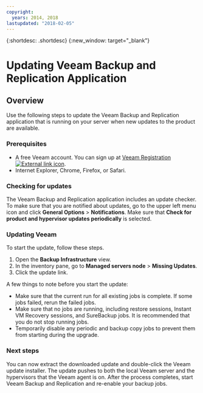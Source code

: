 ```yaml
---
copyright:
  years: 2014, 2018
lastupdated: "2018-02-05"
---
```


{:shortdesc: .shortdesc}
{:new_window: target="_blank"}

# Updating Veeam Backup and Replication Application

## Overview

Use the following steps to update the Veeam Backup and Replication application that is running on your server when new updates to the product are available.

### Prerequisites

* A free Veeam account. You can sign up at 
[Veeam Registration ![External link icon](../../icons/launch-glyph.svg "External link icon")](https://www.veeam.com/signin.html).
* Internet Explorer, Chrome, Firefox, or Safari.

### Checking for updates

The Veeam Backup and Replication application includes an update checker. To make sure that you are notified about updates, go to the upper left menu icon and click **General Options** > **Notifications**. Make sure that **Check for product and hypervisor updates periodically** is selected.

### Updating Veeam

To start the update, follow these steps.
1. Open the **Backup Infrastructure** view.
2. In the inventory pane, go to **Managed servers node** > **Missing Updates**.
3. Click the update link. 

A few things to note before you start the update:

* Make sure that the current run for all existing jobs is complete. If some jobs failed, rerun the failed jobs.
* Make sure that no jobs are running, including restore sessions, Instant VM Recovery sessions, and SureBackup jobs. It is recommended that you do not stop running jobs. 
* Temporarily disable any periodic and backup copy jobs to prevent them from starting during the upgrade.

### Next steps

You can now extract the downloaded update and double-click the Veeam update installer. The update pushes to both the local Veeam server and the hypervisors that the Veeam agent is on. After the process completes, start Veeam Backup and Replication and re-enable your backup jobs.
